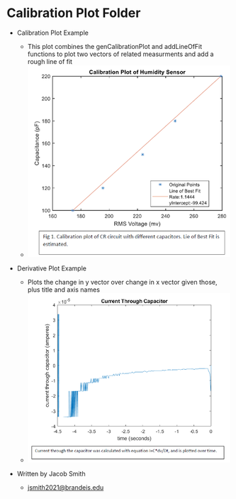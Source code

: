 Calibration Plot Folder
=============
+ Calibration Plot Example
	+ This plot combines the genCalibrationPlot and addLineOfFit functions to plot two vectors of related measurments and add a rough line of fit
	+ ![Calibration Plot](CalibrationPlotHumidityLab.PNG)
+ Derivative Plot Example
	+ Plots the change in y vector over change in x vector given those, plus title and axis names
	+ ![Derivative Plot](DerivativePSET3.PNG)

+  Written by Jacob Smith 
	+ jsmith2021@brandeis.edu